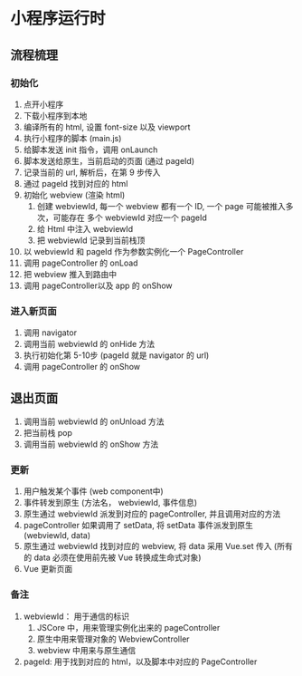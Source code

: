 # 小程序运行时

## 流程梳理

### 初始化
1. 点开小程序
2. 下载小程序到本地
3. 编译所有的 html, 设置 font-size 以及 viewport
3. 执行小程序的脚本 (main.js)
4. 给脚本发送 init 指令，调用 onLaunch
5. 脚本发送给原生，当前启动的页面 (通过 pageId)
6. 记录当前的 url, 解析后，在第 9 步传入
6. 通过 pageId 找到对应的 html
7. 初始化 webview (渲染 html)
    1. 创建 webviewId, 每一个 webview 都有一个 ID, 一个 page 可能被推入多次，可能存在 多个 webviewId 对应一个 pageId
    2. 给 Html 中注入 webviewId
    3. 把 webviewId 记录到当前栈顶
8. 以 webviewId 和 pageId 作为参数实例化一个 PageController
9. 调用 pageController 的 onLoad
10. 把 webview 推入到路由中
11. 调用 pageController以及 app 的 onShow

### 进入新页面
1. 调用 navigator
2. 调用当前 webviewId 的 onHide 方法
3. 执行初始化第 5-10步 (pageId 就是 navigator 的 url)
4. 调用 pageController 的 onShow

## 退出页面
1. 调用当前 webviewId 的 onUnload 方法
2. 把当前栈 pop
3. 调用当前 webviewId 的 onShow 方法

### 更新
1. 用户触发某个事件 (web component中)
2. 事件转发到原生 (方法名， webviewId, 事件信息)
3. 原生通过 webviewId 派发到对应的 pageController, 并且调用对应的方法
4. pageController 如果调用了 setData, 将 setData 事件派发到原生 (webviewId, data)
5. 原生通过 webviewId 找到对应的 webview, 将 data 采用 Vue.set 传入 (所有的 data 必须在使用前先被 Vue 转换成生命式对象)
6. Vue 更新页面

### 备注
1. webviewId： 用于通信的标识
    1. JSCore 中，用来管理实例化出来的 pageController
    2. 原生中用来管理对象的 WebviewController
    3. webview 中用来与原生通信
2. pageId: 用于找到对应的 html，以及脚本中对应的 PageController
